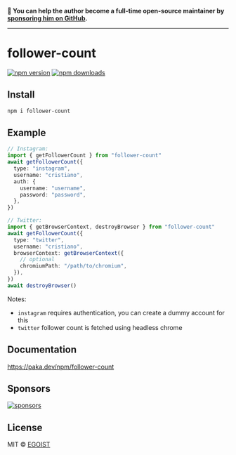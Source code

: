 **💛 You can help the author become a full-time open-source maintainer by [sponsoring him on GitHub](https://github.com/sponsors/egoist).**

---

# follower-count

[![npm version](https://badgen.net/npm/v/follower-count)](https://npm.im/follower-count) [![npm downloads](https://badgen.net/npm/dm/follower-count)](https://npm.im/follower-count)

## Install

```bash
npm i follower-count
```

## Example

```ts
// Instagram:
import { getFollowerCount } from "follower-count"
await getFollowerCount({
  type: "instagram",
  username: "cristiano",
  auth: {
    username: "username",
    password: "password",
  },
})

// Twitter:
import { getBrowserContext, destroyBrowser } from "follower-count"
await getFollowerCount({
  type: "twitter",
  username: "cristiano",
  browserContext: getBrowserContext({
    // optional
    chromiumPath: "/path/to/chromium",
  }),
})
await destroyBrowser()
```

Notes:

- `instagram` requires authentication, you can create a dummy account for this
- `twitter` follower count is fetched using headless chrome

## Documentation

https://paka.dev/npm/follower-count

## Sponsors

[![sponsors](https://sponsors-images.egoist.sh/sponsors.svg)](https://github.com/sponsors/egoist)

## License

MIT &copy; [EGOIST](https://github.com/sponsors/egoist)
